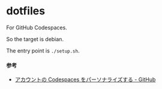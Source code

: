 # dotfiles

For GitHub Codespaces.

So the target is debian.

The entry point is `./setup.sh`.

#### 参考
- [アカウントの Codespaces をパーソナライズする - GitHub](https://docs.github.com/ja/free-pro-team@latest/github/developing-online-with-codespaces/personalizing-codespaces-for-your-account)
